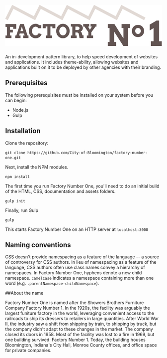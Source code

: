 # ![Factory Number One](src/logo.svg)

An in-development pattern library, to help speed development of websites and applications. It includes theme-ability, allowing websites and applications built on it to be deployed by other agencies with their branding.

## Prerequisites

The following prerequisites must be installed on your system before you can begin:

* Node.js
* Gulp

## Installation

Clone the repository:

    git clone https://github.com/City-of-Bloomington/factory-number-one.git

Next, install the NPM modules.

    npm install

The first time you run Factory Number One, you'll need to do an initial build of the HTML, CSS, documentation and assets folders.

    gulp init

Finally, run Gulp

    gulp

This starts Factory Number One on an HTTP server at `localhost:3000`

## Naming conventions

CSS doesn't provide namespacing as a feature of the language -- a source of controversy for CSS authors. In lieu of namespacing as a feature of the language, CSS authors often use class names convey a hierarchy of namespaces. In Factory Number One, hyphens denote a new child namespace. `camelCase` indicates a namespace containing more than one word (e.g. `.parentNamespace-childNamespace`).

##About the name

Factory Number One is named after the Showers Brothers Furniture Company Factory Number 1. In the 1920s, the facility was arguably the largest funiture factory in the world, leveraging convenient access to the railroads to ship its dressers to retailers in large quantities. After World War II, the industry saw a shift from shipping by train, to shipping by truck, but the company didn't adapt to these changes in the market. The company closed its doors in 1958. Most of the facility was lost to a fire in 1969, but one building survived: Factory Number 1. Today, the building houses Bloomington, Indiana's City Hall, Monroe County offices, and office space for private companies.
